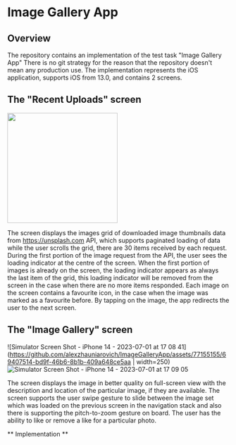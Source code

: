 # Image Gallery App

## Overview 

The repository contains an implementation of the test task "Image Gallery App"
There is no git strategy for the reason that the repository doesn't mean any production use.
The implementation represents the iOS application, supports iOS from 13.0, and contains 2 screens.

## The "Recent Uploads" screen

<img src="[https://github.com/favicon.ico](https://github.com/alexzhauniarovich/ImageGalleryApp/assets/77155155/701970bb-59b2-4db9-bdb7-332f5b0b7293)" width="250">


The screen displays the images grid of downloaded image thumbnails data from https://unsplash.com API, which supports paginated loading of data while the user scrolls the grid, there are 30 items received by each request.
During the first portion of the image request from the API, the user sees the loading indicator at the centre of the screen. When the first portion of images is already on the screen,
the loading indicator appears as always the last item of the grid, this loading indicator will be removed from the screen in the case when there are no more items responded.
Each image on the screen contains a favourite icon, in the case when the image was marked as a favourite before. By tapping on the image, the app redirects the user to the next screen.

## The "Image Gallery" screen

![Simulator Screen Shot - iPhone 14 - 2023-07-01 at 17 08 41](https://github.com/alexzhauniarovich/ImageGalleryApp/assets/77155155/69407514-bd9f-46b6-8b1b-409a648ce5aa | width=250)
![Simulator Screen Shot - iPhone 14 - 2023-07-01 at 17 09 05](https://github.com/alexzhauniarovich/ImageGalleryApp/assets/77155155/19fbafe2-c6e8-4604-ace8-af589eaa32a8)


The screen displays the image in better quality on full-screen view with the description and location of the particular image, if they are available. The screen supports the user swipe gesture to slide between the image set which was loaded on the previous screen in the navigation stack and also there is supporting the pitch-to-zoom gesture on board. The user has the ability to like or remove a like for a particular photo.


** Implementation **
